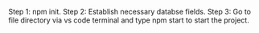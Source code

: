 Step 1: npm init.
Step 2: Establish necessary databse fields.
Step 3: Go to file directory via vs code terminal and type npm start to start the project.

